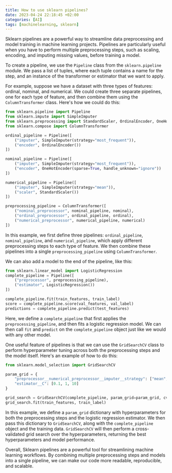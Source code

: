 ```yaml
---
title: How to use sklearn pipelines?
date: 2023-04-24 22:18:45 +02:00
categories: [AI]
tags: [machinelearning, sklearn]
---
```

Sklearn pipelines are a powerful way to streamline data preprocessing and model training in machine learning projects. Pipelines are particularly useful when you have to perform multiple preprocessing steps, such as scaling, encoding, and imputing missing values, before training a model. 

To create a pipeline, we use the `Pipeline` class from the `sklearn.pipeline` module. We pass a list of tuples, where each tuple contains a name for the step, and an instance of the transformer or estimator that we want to apply. 

For example, suppose we have a dataset with three types of features: ordinal, nominal, and numerical. We could create three separate pipelines, one for each type of feature, and then combine them using the `ColumnTransformer` class. Here's how we could do this:

```python
from sklearn.pipeline import Pipeline
from sklearn.impute import SimpleImputer
from sklearn.preprocessing import StandardScaler, OrdinalEncoder, OneHotEncoder
from sklearn.compose import ColumnTransformer

ordinal_pipeline = Pipeline([
    ("imputer", SimpleImputer(strategy="most_frequent")),
    ("encoder", OrdinalEncoder())
])

nominal_pipeline = Pipeline([
    ("imputer", SimpleImputer(strategy="most_frequent")),
    ("encoder", OneHotEncoder(sparse=True, handle_unknown="ignore"))
])

numerical_pipeline = Pipeline([
    ("imputer", SimpleImputer(strategy="mean")),
    ("scaler", StandardScaler())
])

preprocessing_pipeline = ColumnTransformer([
    ("nominal_preprocessor", nominal_pipeline, nominal),
    ("ordinal_preprocessor", ordinal_pipeline, ordinal),
    ("numerical_preprocessor", numerical_pipeline, numerical)
])
```

In this example, we first define three pipelines: `ordinal_pipeline`, `nominal_pipeline`, and `numerical_pipeline`, which apply different preprocessing steps to each type of feature. We then combine these pipelines into a single `preprocessing_pipeline` using `ColumnTransformer`. 

We can also add a model to the end of the pipeline, like this:

```python
from sklearn.linear_model import LogisticRegression
complete_pipeline = Pipeline([
    ("preprocessor", preprocessing_pipeline),
    ("estimator", LogisticRegression())
])

complete_pipeline.fit(train_features, train_label)
score = complete_pipeline.score(val_features, val_label)
predictions = complete_pipeline.predict(test_features)
```

Here, we define a `complete_pipeline` that first applies the `preprocessing_pipeline`, and then fits a logistic regression model. We can then call `fit` and `predict` on the `complete_pipeline` object just like we would with any other model.

One useful feature of pipelines is that we can use the `GridSearchCV` class to perform hyperparameter tuning across both the preprocessing steps and the model itself. Here's an example of how to do this:

```python
from sklearn.model_selection import GridSearchCV

param_grid = {
    "preprocessor__numerical_preprocessor__imputer__strategy": ["mean", "median"],
    "estimator__C": [0.1, 1, 10]
}

grid_search = GridSearchCV(complete_pipeline, param_grid=param_grid, cv=5)
grid_search.fit(train_features, train_label)
```

In this example, we define a `param_grid` dictionary with hyperparameters for both the preprocessing steps and the logistic regression estimator. We then pass this dictionary to `GridSearchCV`, along with the `complete_pipeline` object and the training data. `GridSearchCV` will then perform a cross-validated grid search over the hyperparameters, returning the best hyperparameters and model performance.

Overall, Sklearn pipelines are a powerful tool for streamlining machine learning workflows. By combining multiple preprocessing steps and models into a single pipeline, we can make our code more readable, reproducible, and scalable.
